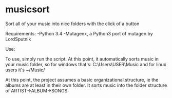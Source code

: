 musicsort
=========

Sort all of your music into nice folders with the click of a button

Requirements:
  -Python 3.4
  -Mutagenx, a Python3 port of mutagen by LordSputnik
  
Use:

  To use, simply run the script. At this point, it automatically sorts music in your music folder, so for windows that's:
  C:\Users\USER\Music
  and for linux users it's
  ~/Music/
  
  At this point, the project assumes a basic organizational structure, ie the albums are at least in their own folder. It sorts music into the folder structure of ARTIST->ALBUM->SONGS
